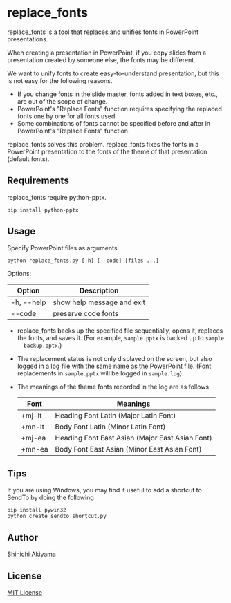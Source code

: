 replace_fonts
=============

replace_fonts is a tool that replaces and unifies fonts in PowerPoint presentations.

When creating a presentation in PowerPoint, if you copy slides from a presentation created by someone else, the fonts may be different.

We want to unify fonts to create easy-to-understand presentation, but this is not easy for the following reasons.

* If you change fonts in the slide master, fonts added in text boxes, etc., are out of the scope of change.
* PowerPoint's "Replace Fonts" function requires specifying the replaced fonts one by one for all fonts used.
* Some combinations of fonts cannot be specified before and after in PowerPoint's "Replace Fonts" function.

replace_fonts solves this problem. replace_fonts fixes the fonts in a PowerPoint presentation to the fonts of the theme of that presentation (default fonts).

Requirements
------------

replace_fonts require python-pptx.

```console
pip install python-pptx
```

Usage
-----

Specify PowerPoint files as arguments.

```console
python replace_fonts.py [-h] [--code] [files ...]
```

Options:

Option     | Description
-----------|---------------------------
-h, --help | show help message and exit
--code     | preserve code fonts

* replace_fonts backs up the specified file sequentially, opens it, replaces the fonts, and saves it. (For example, `sample.pptx` is backed up to `sample - backup.pptx`.)
* The replacement status is not only displayed on the screen, but also logged in a log file with the same name as the PowerPoint file. (Font replacements in `sample.pptx` will be logged in `sample.log`)
* The meanings of the theme fonts recorded in the log are as follows

  Font   | Meanings
  -------|------------------------------------------------
  +mj-lt | Heading Font Latin (Major Latin Font)
  +mn-lt | Body Font Latin (Minor Latin Font)
  +mj-ea | Heading Font East Asian (Major East Asian Font)
  +mn-ea | Body Font East Asian (Minor East Asian Font)

Tips
----

If you are using Windows, you may find it useful to add a shortcut to SendTo by doing the following

```console
pip install pywin32
python create_sendto_shortcut.py
```

Author
------

[Shinichi Akiyama](https://github.com/shakiyam)

License
-------

[MIT License](https://opensource.org/licenses/mit)
